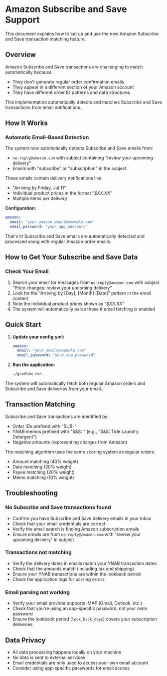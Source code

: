 # Amazon Subscribe and Save Support

This document explains how to set up and use the new Amazon Subscribe and Save transaction matching feature.

## Overview

Amazon Subscribe and Save transactions are challenging to match automatically because:
- They don't generate regular order confirmation emails
- They appear in a different section of your Amazon account
- They have different order ID patterns and data structures

This implementation automatically detects and matches Subscribe and Save transactions from email notifications.

## How It Works

### Automatic Email-Based Detection

The system now automatically detects Subscribe and Save emails from:
- `no-reply@amazon.com` with subject containing "review your upcoming delivery"
- Emails with "subscribe" or "subscription" in the subject

These emails contain delivery notifications like:
- "Arriving by Friday, Jul 11"
- Individual product prices in the format "*$XX.XX*"
- Multiple items per delivery

**Configuration:**
```yaml
amazon:
  email: "your_amazon_email@example.com"
  email_password: "your_app_password"
```

That's it! Subscribe and Save emails are automatically detected and processed along with regular Amazon order emails.

## How to Get Your Subscribe and Save Data

### Check Your Email

1. Search your email for messages from `no-reply@amazon.com` with subject "Price changes: review your upcoming delivery"
2. Look for the "Arriving by [Day], [Month] [Date]" pattern in the email content
3. Note the individual product prices shown as "*$XX.XX*"
4. The system will automatically parse these if email fetching is enabled

## Quick Start

1. **Update your config.yml:**
   ```yaml
   amazon:
     email: "your_email@example.com"
     email_password: "your_app_password"
   ```

2. **Run the application:**
   ```bash
   ./gradlew run
   ```

The system will automatically fetch both regular Amazon orders and Subscribe and Save deliveries from your email.

## Transaction Matching

Subscribe and Save transactions are identified by:
- Order IDs prefixed with "SUB-"
- YNAB memos prefixed with "S&S: " (e.g., "S&S: Tide Laundry Detergent")
- Negative amounts (representing charges from Amazon)

The matching algorithm uses the same scoring system as regular orders:
- Amount matching (40% weight)
- Date matching (30% weight)  
- Payee matching (20% weight)
- Memo matching (10% weight)

## Troubleshooting

### No Subscribe and Save transactions found
- Confirm you have Subscribe and Save delivery emails in your inbox
- Check that your email credentials are correct
- Verify the email search is finding Amazon subscription emails
- Ensure emails are from `no-reply@amazon.com` with "review your upcoming delivery" in subject

### Transactions not matching
- Verify the delivery dates in emails match your YNAB transaction dates
- Check that the amounts match (including tax and shipping)
- Ensure your YNAB transactions are within the lookback period
- Check the application logs for parsing errors

### Email parsing not working
- Verify your email provider supports IMAP (Gmail, Outlook, etc.)
- Check that you're using an app-specific password, not your main password
- Ensure the lookback period (`look_back_days`) covers your subscription deliveries

## Data Privacy

- All data processing happens locally on your machine
- No data is sent to external services
- Email credentials are only used to access your own email account
- Consider using app-specific passwords for email access